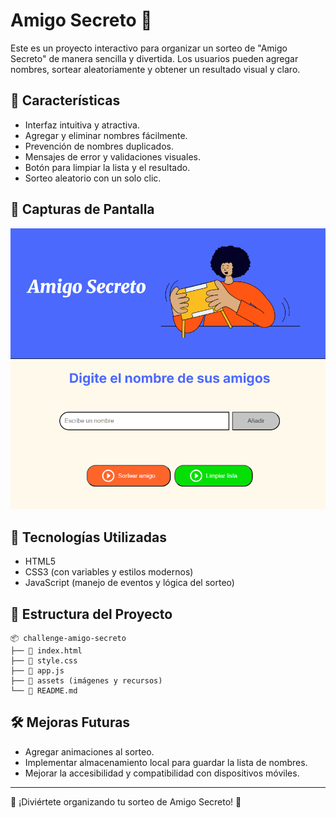 # Amigo Secreto 🎁

Este es un proyecto interactivo para organizar un sorteo de "Amigo Secreto" de manera sencilla y divertida. Los usuarios pueden agregar nombres, sortear aleatoriamente y obtener un resultado visual y claro.

## 📌 Características

- Interfaz intuitiva y atractiva.
- Agregar y eliminar nombres fácilmente.
- Prevención de nombres duplicados.
- Mensajes de error y validaciones visuales.
- Botón para limpiar la lista y el resultado.
- Sorteo aleatorio con un solo clic.

## 📸 Capturas de Pantalla
![Descripción de la imagen](assets/amigosecreto.png)

## 🚀 Tecnologías Utilizadas

- HTML5
- CSS3 (con variables y estilos modernos)
- JavaScript (manejo de eventos y lógica del sorteo)

## 📂 Estructura del Proyecto

```
📦 challenge-amigo-secreto
├── 📄 index.html
├── 📄 style.css
├── 📄 app.js
├── 📂 assets (imágenes y recursos)
└── 📄 README.md
```

## 🛠️ Mejoras Futuras

- Agregar animaciones al sorteo.
- Implementar almacenamiento local para guardar la lista de nombres.
- Mejorar la accesibilidad y compatibilidad con dispositivos móviles.

---

🎉 ¡Diviértete organizando tu sorteo de Amigo Secreto! 🎉

